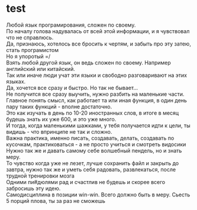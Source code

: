 # test
Любой язык програмирования, сложен по своему. <br>
По началу голова надувалась от всей этой информации, и я чувствовал что не справлюсь.<br>
Да, признаюсь, хотелось все бросить к чертям, и забыть про эту затею, стать програмистом <br>
Но я упоротый =/<br>
Взять любой другой язык, он ведь сложен по своему. Например английский или китайский.<br>
Так или иначе люди учат эти языки и свободно разговаривают на этих языках.<br>
Да, хочется все сразу и быстро. Но так не бывает...<br>
Не получится все сразу выучить, нужно разбить на маленькие части. <br>
Главное понять смысл, как работает та или иная функция,  в один день пару таких функций - вполне достаточно.<br>
Это как изучать в день по 10-20 иностранных слов, в итоге в месяц будешь знать их уже 600, и это уже много.<br>
И тогда, когда маленькими шажками, у тебя получается идти к цели, ты видишь - что впринципе не так и сложно. <br>
Важна практика, именно писать, создавать, делать, создавать по кусочкам, практиковаться - а не просто учиться и смотреть видосики<br>
Нужно так же и давать самому себе волшебный пендель, но и знать меру.<br> То чувство когда уже не лезет, лучше сохранить файл и закрыть до завтра, нужно так же и уметь себя радовать, развлекаться, после трудной тренировки мозга <br>
Одними пи#дюлями рад и счастлив не будешь и скорее всего забросишь эту идею.<br>
Самодисциплина в позиции win-win. Всего должно быть в меру. Сьесть 5 порций плова, ты за раз не сможешь<br>
